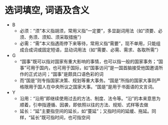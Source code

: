 # 选词填空, 词语及含义
* B
  * 必须：“须”本义指胡须，常用义指“一定要”，多显副词用法（如“须要、必须、务须、须知、须采取措施”）
  * 必需：“需”本义指遇雨停下来等待，常用义指“需要”，现不单用，只能组成合成词或固定短语，显动词用法（如“需要、必需、需求、各取所需”）
* G
  * “国事”既可以指对国家有重大影响的事情，也可以指一般的国家事务；“国事”可用于国内，也可用于国际，如“国事访问”是一国首脑接受他国邀请所作的正式访问；“国事”是颇具口语色彩的词
  * 而“国是”则专指国家决策、规划等重大事务。“国是”所指的国家大事则严格限用于国人在中央所议之国家大事。“国是”是用于书面语的文言词。
* Y
  * 沿用：“沿用”即继续使用过去的方法、制度、法令等。“沿”的本来意思为顺着，引申指遵循、因袭，即依照以往的方法、规矩、式样等去做
  * 延长：“延”主要指空间的延长，如“蔓延”；又指时间的延缓、拖延。同样，“延长”既可指时间，也可指空间
